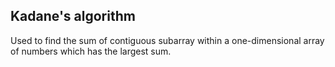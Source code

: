  ## Kadane's algorithm
 
 Used to find the sum of contiguous subarray within a one-dimensional array of numbers which has the largest sum.
